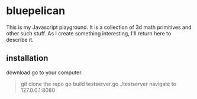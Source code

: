 # bluepelican
This is my Javascript playground. It is a collection of 3d math primitives and other such stuff. As I create something interesting, I'll return here to describe it.

## installation
download go to your computer. 
> git clone the repo
> go build testserver.go
> ./testserver
navigate to 127.0.0.1:8080

